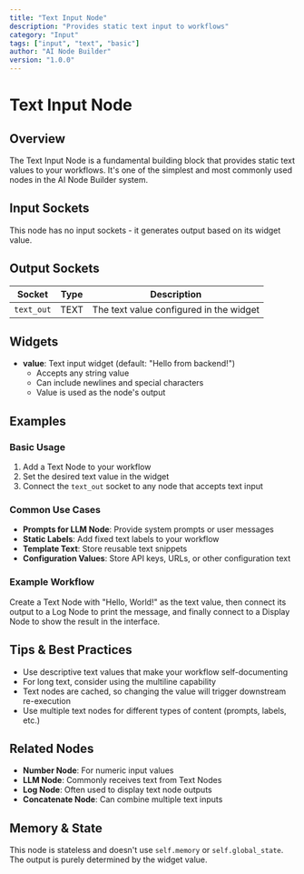 ```yaml
---
title: "Text Input Node"
description: "Provides static text input to workflows"
category: "Input"
tags: ["input", "text", "basic"]
author: "AI Node Builder"
version: "1.0.0"
---
```


# Text Input Node

## Overview
The Text Input Node is a fundamental building block that provides static text values to your workflows. It's one of the simplest and most commonly used nodes in the AI Node Builder system.

## Input Sockets
This node has no input sockets - it generates output based on its widget value.

## Output Sockets
| Socket | Type | Description |
|--------|------|-------------|
| `text_out` | TEXT | The text value configured in the widget |

## Widgets
- **value**: Text input widget (default: "Hello from backend!")
  - Accepts any string value
  - Can include newlines and special characters
  - Value is used as the node's output

## Examples

### Basic Usage
1. Add a Text Node to your workflow
2. Set the desired text value in the widget
3. Connect the `text_out` socket to any node that accepts text input

### Common Use Cases
- **Prompts for LLM Node**: Provide system prompts or user messages
- **Static Labels**: Add fixed text labels to your workflow
- **Template Text**: Store reusable text snippets
- **Configuration Values**: Store API keys, URLs, or other configuration text

### Example Workflow
Create a Text Node with "Hello, World!" as the text value, then connect its output to a Log Node to print the message, and finally connect to a Display Node to show the result in the interface.

## Tips & Best Practices
- Use descriptive text values that make your workflow self-documenting
- For long text, consider using the multiline capability
- Text nodes are cached, so changing the value will trigger downstream re-execution
- Use multiple text nodes for different types of content (prompts, labels, etc.)

## Related Nodes
- **Number Node**: For numeric input values
- **LLM Node**: Commonly receives text from Text Nodes
- **Log Node**: Often used to display text node outputs
- **Concatenate Node**: Can combine multiple text inputs

## Memory & State
This node is stateless and doesn't use `self.memory` or `self.global_state`. The output is purely determined by the widget value.